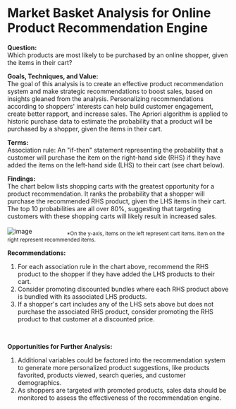 # Market Basket Analysis for Online Product Recommendation Engine

**Question:**<br>
Which products are most likely to be purchased by an online shopper, given the items in their cart?<br>

**Goals, Techniques, and Value:**<br>
The goal of this analysis is to create an effective product recommendation system and make strategic recommendations to boost sales, based on insights gleaned from the analysis. Personalizing recommendations according to shoppers' interests can help build customer engagement, create better rapport, and increase sales. The Apriori algorithm is applied to historic purchase data to estimate the probability that a product will be purchased by a shopper, given the items in their cart.

**Terms:**<br>
Association rule: An "if-then" statement representing the probability that a customer will purchase the item on the right-hand side (RHS) if they have added the items on the left-hand side (LHS) to their cart (see chart below).<br>

**Findings:**<br>
The chart below lists shopping carts with the greatest opportunity for a product recommendation. It ranks the probability that a shopper will purchase the recommended RHS product, given the LHS items in their cart. The top 10 probabilities are all over 80%, suggesting that targeting customers with these shopping carts will likely result in increased sales.<br>
<br>
![image](https://user-images.githubusercontent.com/30391113/171098428-a32f11ee-8e3f-41c1-be6a-fd9072a8fb62.png)
&nbsp;&nbsp;&nbsp;&nbsp;&nbsp;&nbsp;&nbsp;&nbsp;&nbsp;&nbsp;&nbsp;&nbsp;&nbsp;&nbsp;&nbsp;&nbsp;&nbsp;&nbsp;&nbsp;<sub>*On the y-axis, items on the left represent cart items. Item on the right represent recommended items.</sub>
<br>

**Recommendations:<br>**
1. For each association rule in the chart above, recommend the RHS product to the shopper if they have added the LHS products to their cart.<br>
2. Consider promoting discounted bundles where each RHS product above is bundled with its associated LHS products.    
3. If a shopper's cart includes any of the LHS sets above but does not purchase the associated RHS product, consider promoting the RHS product to that customer at a discounted price. 
<br>

**Opportunities for Further Analysis:<br>**
1. Additional variables could be factored into the recommendation system to generate more personalized product suggestions, like products favorited, products viewed, search queries, and customer demographics.<br>
2. As shoppers are targeted with promoted products, sales data should be monitored to assess the effectiveness of the recommendation engine. 
<br>


